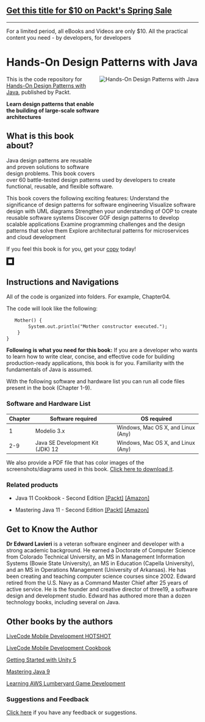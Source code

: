 ## [Get this title for $10 on Packt's Spring Sale](https://www.packt.com/B12575?utm_source=github&utm_medium=packt-github-repo&utm_campaign=spring_10_dollar_2022)
-----
For a limited period, all eBooks and Videos are only $10. All the practical content you need \- by developers, for developers

# Hands-On Design Patterns with Java

<a href="https://www.packtpub.com/application-development/hands-design-patterns-java?utm_source=github&utm_medium=repository&utm_campaign=9781789809770 "><img src="https://d1ldz4te4covpm.cloudfront.net/sites/default/files/imagecache/ppv4_main_book_cover/B12575.png" alt="Hands-On Design Patterns with Java" height="256px" align="right"></a>

This is the code repository for [Hands-On Design Patterns with Java](https://www.packtpub.com/application-development/hands-design-patterns-java?utm_source=github&utm_medium=repository&utm_campaign=9781789809770 ), published by Packt.

**Learn design patterns that enable the building of large-scale software architectures**

## What is this book about?
Java design patterns are reusable and proven solutions to software design problems. This book covers over 60 battle-tested design patterns used by developers to create functional, reusable, and flexible software.

This book covers the following exciting features:
Understand the significance of design patterns for software engineering 
Visualize software design with UML diagrams 
Strengthen your understanding of OOP to create reusable software systems 
Discover GOF design patterns to develop scalable applications 
Examine programming challenges and the design patterns that solve them 
Explore architectural patterns for microservices and cloud development 

If you feel this book is for you, get your [copy](https://www.amazon.com/dp/1789809770) today!

<a href="https://www.packtpub.com/?utm_source=github&utm_medium=banner&utm_campaign=GitHubBanner"><img src="https://raw.githubusercontent.com/PacktPublishing/GitHub/master/GitHub.png" 
alt="https://www.packtpub.com/" border="5" /></a>

## Instructions and Navigations
All of the code is organized into folders. For example, Chapter04.

The code will look like the following:
```
   Mother() {
        System.out.println("Mother constructor executed.");
    }
}
```

**Following is what you need for this book:**
If you are a developer who wants to learn how to write clear, concise, and effective code for building production-ready applications, this book is for you. Familiarity with the fundamentals of Java is assumed.

With the following software and hardware list you can run all code files present in the book (Chapter 1-9).
### Software and Hardware List
| Chapter | Software required                | OS required                        |
| ------- | -------------------------------- | ---------------------------------- |
| 1       | Modelio 3.x                      | Windows, Mac OS X, and Linux (Any) |
| 2-9     | Java SE Development Kit (JDK) 12 | Windows, Mac OS X, and Linux (Any) |


We also provide a PDF file that has color images of the screenshots/diagrams used in this book. [Click here to download it](https://www.packtpub.com/sites/default/files/downloads/9781789809770_ColorImages.pdf).

### Related products
* Java 11 Cookbook - Second Edition [[Packt]](https://www.packtpub.com/application-development/java-11-cookbook-second-edition?utm_source=github&utm_medium=repository&utm_campaign=9781789132359 ) [[Amazon]](https://www.amazon.com/dp/1789132355)

* Mastering Java 11 - Second Edition [[Packt]](https://www.packtpub.com/application-development/mastering-java-11-second-edition?utm_source=github&utm_medium=repository&utm_campaign=9781789137613 ) [[Amazon]](https://www.amazon.com/dp/1789137616)



## Get to Know the Author
**Dr Edward Lavieri**
is a veteran software engineer and developer with a strong academic background. He earned a Doctorate of Computer Science from Colorado Technical University, an MS in Management Information Systems (Bowie State University), an MS in Education (Capella University), and an MS in Operations Management (University of Arkansas). He has been creating and teaching computer science courses since 2002. Edward retired from the U.S. Navy as a Command Master Chief after 25 years of active service. He is the founder and creative director of three19, a software design and development studio. Edward has authored more than a dozen technology books, including several on Java.



## Other books by the authors
[LiveCode Mobile Development HOTSHOT](https://www.packtpub.com/application-development/livecode-mobile-development-hotshot?utm_source=github&utm_medium=repository&utm_campaign=9781849697484 )

[LiveCode Mobile Development Cookbook](https://www.packtpub.com/application-development/livecode-mobile-development-cookbook?utm_source=github&utm_medium=repository&utm_campaign=9781783558827 )

[Getting Started with Unity 5](https://www.packtpub.com/game-development/getting-started-unity-5?utm_source=github&utm_medium=repository&utm_campaign=9781784398316 )

[Mastering Java 9](https://www.packtpub.com/application-development/mastering-java-9?utm_source=github&utm_medium=repository&utm_campaign=9781786468734 )

[Learning AWS Lumberyard Game Development](https://www.packtpub.com/game-development/learning-aws-lumberyard-game-development?utm_source=github&utm_medium=repository&utm_campaign=9781786460868 )

### Suggestions and Feedback
[Click here](https://docs.google.com/forms/d/e/1FAIpQLSdy7dATC6QmEL81FIUuymZ0Wy9vH1jHkvpY57OiMeKGqib_Ow/viewform) if you have any feedback or suggestions.


